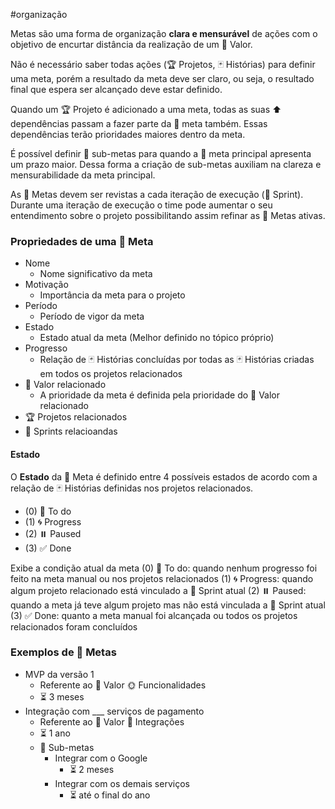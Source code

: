 #organização

Metas são uma forma de organização **clara e mensurável** de ações com o objetivo de encurtar distância da realização de um 🌟 Valor.

Não é necessário saber todas ações (🏆 Projetos, 🃏 Histórias) para definir uma meta, porém a resultado da meta deve ser claro, ou seja, o resultado final que espera ser alcançado deve estar definido.

Quando um 🏆 Projeto é adicionado a uma meta, todas as suas ⬆️ dependências passam a fazer parte da 🎯 meta também. Essas dependências terão prioridades maiores dentro da meta.

É possível definir 🎯 sub-metas para quando a 🎯 meta principal apresenta um prazo maior. Dessa forma a criação de sub-metas auxiliam na clareza e mensurabilidade da meta principal.

As 🎯 Metas devem ser revistas a cada iteração de execução (🎽 Sprint). Durante uma iteração de execução o time pode aumentar o seu entendimento sobre o projeto possibilitando assim refinar as 🎯 Metas ativas.

### Propriedades de uma 🎯 Meta

- Nome
  - Nome significativo da meta
- Motivação
  - Importância da meta para o projeto
- Período
  - Período de vigor da meta
- Estado
  - Estado atual da meta (Melhor definido no tópico próprio)
- Progresso
  - Relação de 🃏 Histórias concluídas por todas as 🃏 Histórias criadas em todos os projetos relacionados
- 🌟 Valor relacionado
  - A prioridade da meta é definida pela prioridade do 🌟 Valor relacionado
- 🏆 Projetos relacionados
- 🎽 Sprints relacioandas

#### Estado

O **Estado** da 🎯 Meta é definido entre 4 possíveis estados de acordo com a relação de 🃏 Histórias definidas nos projetos relacionados.

- (0) 💎 To do
- (1) 🌀 Progress
- (2) ⏸️ Paused
- (3) ✅ Done

Exibe a condição atual da meta
(0) 💎 To do: quando nenhum progresso foi feito na meta manual ou nos projetos relacionados
(1) 🌀 Progress: quando algum projeto relacionado está vinculado a 🎽 Sprint atual
(2) ⏸️ Paused: quando a meta já teve algum projeto mas não está vinculada a 🎽 Sprint atual
(3) ✅ Done: quanto a meta manual foi alcançada ou todos os projetos relacionados foram concluídos

### Exemplos de 🎯 Metas

- MVP da versão 1
    - Referente ao 🌟 Valor 🌞 Funcionalidades
    - ⏳ 3 meses
- Integração com ___ serviços de pagamento
    - Referente ao 🌟 Valor 🧩 Integrações
    - ⏳ 1 ano
    - 🎯 Sub-metas
        - Integrar com o Google
            - ⏳ 2 meses
        - Integrar com os demais serviços
            - ⏳ até o final do ano